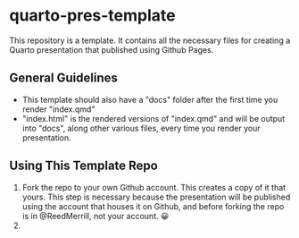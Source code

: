 # quarto-pres-template

This repository is a template. It contains all the necessary files for creating a Quarto presentation that published using Github Pages.

## General Guidelines

- This template should also have a "docs" folder after the first time you render "index.qmd"
- "index.html" is the rendered versions of "index.qmd" and will be output into "docs", along other various files, every time you render your presentation.

## Using This Template Repo

1. Fork the repo to your own Github account. This creates a copy of it that yours. This step is necessary because the presentation will be published using the account that houses it on Github, and before forking the repo is in @ReedMerrill, not your account. :grinning:
2. 
